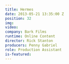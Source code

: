 ```yaml
---
title: Hermes
date: 2013-05-21 13:35:00 Z
position: 32
img: 
video: 
company: Bark Films
runtime: Online Content
director: Rick Stanton
producers: Penny Gabriel
role: Production Assistant
is-featured: 
---
```


